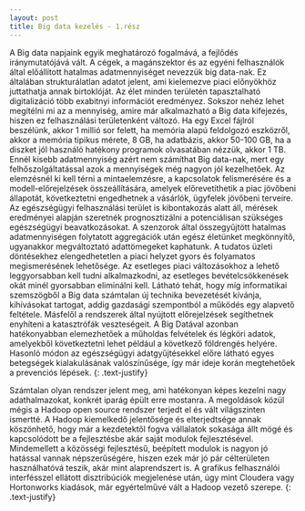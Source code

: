 ```yaml
---
layout: post
title: Big data kezelés - 1.rész
---
```


A Big data napjaink egyik meghatározó fogalmává, a fejlődés iránymutatójává vált. A cégek, a magánszektor és az egyéni felhasználók által előállított hatalmas adatmennyiséget nevezzük big data-nak. Ez általában strukturálatlan adatot jelent, ami kielemezve piaci előnyökhöz juttathatja annak birtoklóját. Az élet minden területén tapasztalható digitalizáció több exabitnyi információt eredményez. Sokszor nehéz lehet megítélni mi az a mennyiség, amire már alkalmazható a Big data kifejezés, hiszen ez felhasználási területenként változó. Ha egy Excel fájlról beszélünk, akkor 1 millió sor felett, ha memória alapú feldolgozó eszközről, akkor a memória tipikus mérete, 8 GB, ha adatbázis, akkor 50-100 GB, ha a diszket jól használó hatékony programok olvasatában nézzük, akkor 1 TB. Ennél kisebb adatmennyiség azért nem számíthat Big data-nak, mert egy felhőszolgáltatással azok a mennyiségek még nagyon jól kezelhetőek.
Az elemzésnél ki kell térni a mintaelemzésre, a kapcsolatok felismerésére és a modell-előrejelzések összeállítására, amelyek előrevetíthetik a piac jövőbeni állapotát, következtetni engedhetnek a vásárlók, ügyfelek jövőbeni terveire. Az egészségügyi felhasználási terület is kibontakozás alatt áll, mérések eredményei alapján szeretnék prognosztizálni a potenciálisan szükséges egészségügyi beavatkozásokat. A szenzorok által összegyűjtött hatalmas adatmennyiségen folytatott aggregációk után egész életünket megkönnyítő, ugyanakkor megváltoztató adattömegeket kaphatunk.
A tudatos üzleti döntésekhez elengedhetetlen a piaci helyzet gyors és folyamatos megismerésének lehetősége. Az esetleges piaci változásokhoz a lehető leggyorsabban kell tudni alkalmazkodni, az esetleges bevételcsökkenések okát minél gyorsabban eliminálni kell. Látható tehát, hogy míg informatikai szemszögből a Big data számtalan új technika bevezetését kívánja, kihívásokat tartogat, addig gazdasági szempontból a működés egy alapvető feltétele. Másfelől a rendszerek által nyújtott előrejelzések segíthetnek enyhíteni a katasztrófák veszteségeit. A Big Datával azonban hatékonyabban elemezhetőek a műholdas felvételek és légköri adatok, amelyekből következtetni lehet például a következő földrengés helyére. Hasonló módon az egészségügyi adatgyűjtésekkel előre látható egyes betegségek kialakulásának valószínűsége, így már ideje korán megtehetőek a prevenciós lépések. {: .text-justify}

Számtalan olyan rendszer jelent meg, ami hatékonyan képes kezelni nagy adathalmazokat, konkrét iparág épült erre mostanra. A megoldások közül mégis a Hadoop open source rendszer terjedt el és vált világszinten ismertté. A Hadoop kiemelkedő jelentősége és elterjedtsége annak köszönhető, hogy már a kezdetektől fogva vállalatok sokasága állt mögé és kapcsolódott be a fejlesztésbe akár saját modulok fejlesztésével. Mindemellett a közösségi fejlesztésű, beépített modulok is nagyon jó hatással vannak népszerűségére, hiszen ezek már jó pár célterületen használhatóvá teszik, akár mint alaprendszert is. A grafikus felhasználói interfésszel ellátott disztribúciók megjelenése után, úgy mint Cloudera vagy Hortonworks kiadások, már egyértelművé vált a Hadoop vezető szerepe. {: .text-justify}
